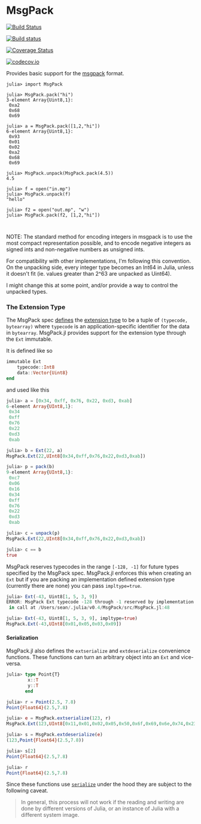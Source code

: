 # MsgPack

[![Build Status](https://travis-ci.org/JuliaIO/MsgPack.jl.svg?branch=master)](https://travis-ci.org/JuliaIO/MsgPack.jl)

[![Build status](https://ci.appveyor.com/api/projects/status/93qbkbnqh0fn9qr4/branch/master?svg=true)](https://ci.appveyor.com/project/kmsquire/msgpack-jl/branch/master)

[![Coverage Status](https://coveralls.io/repos/JuliaIO/MsgPack.jl/badge.svg?branch=master&service=github)](https://coveralls.io/github/JuliaIO/MsgPack.jl?branch=master)

[![codecov.io](http://codecov.io/github/JuliaIO/MsgPack.jl/coverage.svg?branch=master)](http://codecov.io/github/JuliaIO/MsgPack.jl?branch=master)

Provides basic support for the [msgpack](http://msgpack.org) format.

```
julia> import MsgPack

julia> MsgPack.pack("hi")
3-element Array{Uint8,1}:
 0xa2
 0x68
 0x69

julia> a = MsgPack.pack([1,2,"hi"])
6-element Array{Uint8,1}:
 0x93
 0x01
 0x02
 0xa2
 0x68
 0x69

julia> MsgPack.unpack(MsgPack.pack(4.5))
4.5

julia> f = open("in.mp")
julia> MsgPack.unpack(f)
"hello"

julia> f2 = open("out.mp", "w")
julia> MsgPack.pack(f2, [1,2,"hi"])



```
NOTE: The standard method for encoding integers in msgpack is to use the most compact representation possible, and to encode negative integers as signed ints and non-negative numbers as unsigned ints.

For compatibility with other implementations, I'm following this convention.  On the unpacking side, every integer type becomes an Int64 in Julia, unless it doesn't fit (ie. values greater than 2^63 are unpacked as Uint64).

I might change this at some point, and/or provide a way to control the unpacked types.

### The Extension Type

The MsgPack spec [defines](https://github.com/msgpack/msgpack/blob/master/spec.md#formats-ext) the [extension type](https://github.com/msgpack/msgpack/blob/master/spec.md#types-extension-type) to be a tuple of `(typecode, bytearray)` where `typecode` is an application-specific identifier for the data in `bytearray`. MsgPack.jl provides support for the extension type through the `Ext` immutable.

It is defined like so

```julia
immutable Ext
    typecode::Int8
    data::Vector{Uint8}
end
```

and used like this

```julia
julia> a = [0x34, 0xff, 0x76, 0x22, 0xd3, 0xab]
6-element Array{UInt8,1}:
 0x34
 0xff
 0x76
 0x22
 0xd3
 0xab

julia> b = Ext(22, a)
MsgPack.Ext(22,UInt8[0x34,0xff,0x76,0x22,0xd3,0xab])

julia> p = pack(b)
9-element Array{UInt8,1}:
 0xc7
 0x06
 0x16
 0x34
 0xff
 0x76
 0x22
 0xd3
 0xab

julia> c = unpack(p)
MsgPack.Ext(22,UInt8[0x34,0xff,0x76,0x22,0xd3,0xab])

julia> c == b
true
```

MsgPack reserves typecodes in the range `[-128, -1]` for future types specified by the MsgPack spec. MsgPack.jl enforces this when creating an `Ext` but if you are packing an implementation defined extension type (currently there are none) you can pass `impltype=true`.

```julia
julia> Ext(-43, Uint8[1, 5, 3, 9])
ERROR: MsgPack Ext typecode -128 through -1 reserved by implementation
 in call at /Users/sean/.julia/v0.4/MsgPack/src/MsgPack.jl:48

julia> Ext(-43, Uint8[1, 5, 3, 9], impltype=true)
MsgPack.Ext(-43,UInt8[0x01,0x05,0x03,0x09])
```

#### Serialization

MsgPack.jl also defines the `extserialize` and `extdeserialize` convenience functions. These functions can turn an arbitrary object into an `Ext` and vice-versa.

```julia
julia> type Point{T}
        x::T
        y::T
       end

julia> r = Point(2.5, 7.8)
Point{Float64}(2.5,7.8)

julia> e = MsgPack.extserialize(123, r)
MsgPack.Ext(123,UInt8[0x11,0x01,0x02,0x05,0x50,0x6f,0x69,0x6e,0x74,0x23  …  0x40,0x0e,0x33,0x33,0x33,0x33,0x33,0x33,0x1f,0x40])

julia> s = MsgPack.extdeserialize(e)
(123,Point{Float64}(2.5,7.8))

julia> s[2]
Point{Float64}(2.5,7.8)

julia> r
Point{Float64}(2.5,7.8)
```

Since these functions use [`serialize`](http://docs.julialang.org/en/latest/stdlib/base/#Base.serialize) under the hood they are subject to the following caveat.

> In general, this process will not work if the reading and writing are done by
> different versions of Julia, or an instance of Julia with a different system
> image.

